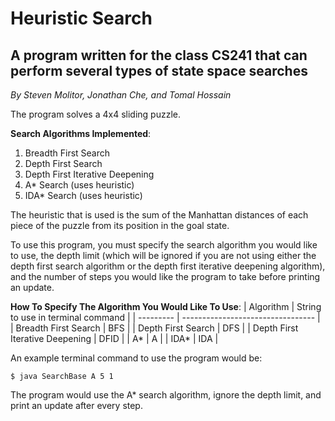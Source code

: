 # Heuristic Search

## A program written for the class CS241 that can perform several types of state space searches

*By Steven Molitor, Jonathan Che, and Tomal Hossain*

The program solves a 4x4 sliding puzzle.

**Search Algorithms Implemented**:
1. Breadth First Search
2. Depth First Search
3. Depth First Iterative Deepening
4. A\* Search (uses heuristic)
5. IDA\* Search (uses heuristic)

The heuristic that is used is the sum of the Manhattan distances of each piece of the puzzle from its position in the goal state.

To use this program, you must specify the search algorithm you would like to use, the depth limit (which will be ignored if you are not using either the depth first search algorithm or the depth first iterative deepening algorithm), and the number of steps you would like the program to take before printing an update.  

**How To Specify The Algorithm You Would Like To Use**:
| Algorithm | String to use in terminal command |
| --------- | --------------------------------- |
| Breadth First Search | BFS |
| Depth First Search | DFS |
| Depth First Iterative Deepening | DFID |
| A\* | A |
| IDA\* | IDA |

An example terminal command to use the program would be:
```shell
$ java SearchBase A 5 1
```
The program would use the A\* search algorithm, ignore the depth limit, and print an update after every step.
